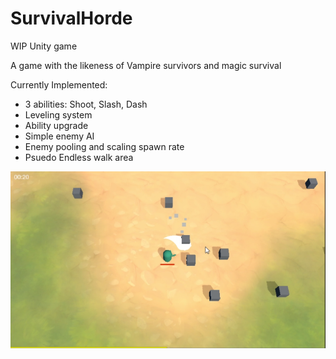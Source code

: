 # SurvivalHorde
WIP Unity game

A game with the likeness of Vampire survivors and magic survival

Currently Implemented:
- 3 abilities: Shoot, Slash, Dash
- Leveling system
- Ability upgrade
- Simple enemy AI
- Enemy pooling and scaling spawn rate
- Psuedo Endless walk area

![Screenshot](images/SurvivalHorde_img.png)
